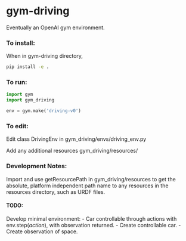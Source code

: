 # gym-driving
Eventually an OpenAI gym environment. 

### To install: 

When in gym-driving directory, 
```bash
pip install -e . 
```

### To run: 

```python
import gym 
import gym_driving

env = gym.make('driving-v0')
```

### To edit: 

Edit class DrivingEnv in gym_driving/envs/driving_env.py

Add any additional resources gym_driving/resources/ 

### Development Notes: 
Import and use getResourcePath in gym_driving/resources to get the absolute, 
platform independent path name to any resources in the resources directory, such
as URDF files.

#### TODO: 
Develop minimal environment: 
    - Car controllable through actions with env.step(<i>action</i>), with
    observation returned. 
    - Create controllable car. 
    - Create observation of space. 

